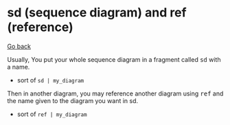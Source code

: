 # sd (sequence diagram) and ref (reference)

[Go back](../index.md)

Usually, You put your whole sequence diagram in
a fragment called <kbd>sd</kbd> with a name.

* sort of ``sd | my_diagram``

Then in another diagram, you may reference another
diagram using <kbd>ref</kbd> and the name given to the
diagram you want in sd.

* sort of ``ref | my_diagram``